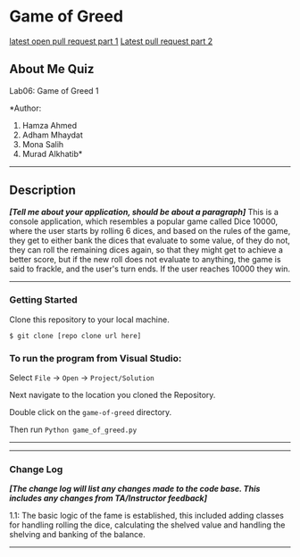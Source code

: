 
# Game of Greed 

[latest open pull request part 1](https://github.com/adhammhaydat/game-of-greed/pull/1)
[Latest pull request part 2](https://github.com/adhammhaydat/game-of-greed/pull/2)

## About Me Quiz

Lab06: Game of Greed 1

*Author:
1. Hamza Ahmed
2. Adham Mhaydat
3. Mona Salih
4. Murad Alkhatib*

----

## Description
***[Tell me about your application, should be about a paragraph]***
This is a console application, which resembles a popular game called Dice 10000, where the user starts by rolling 6 dices, and based on the rules of the game, they get to either bank the dices that evaluate to some value, of they do not, they can roll the remaining dices again, so that they might get to achieve a better score, but if the new roll does not evaluate to anything, the game is said to frackle, and the user's turn ends. If the user reaches 10000 they win.

---

### Getting Started
Clone this repository to your local machine.

```
$ git clone [repo clone url here]
```

### To run the program from Visual Studio:
Select ```File``` -> ```Open``` -> ```Project/Solution```

Next navigate to the location you cloned the Repository.

Double click on the ```game-of-greed``` directory.

Then run  ```Python game_of_greed.py```

---


<!-- ### Visuals
***[Add screenshots of your application in action]***

#### Application Start
![Image 1](https://via.placeholder.com/750x500)
#### Using the Application
![Image 1](https://via.placeholder.com/750x500)
#### Application End
![Image 1](https://via.placeholder.com/750x500) -->

---


### Change Log
***[The change log will list any changes made to the code base. This includes any changes from TA/Instructor feedback]***  

1.1: The basic logic of the fame is established, this included adding classes for handling rolling the dice, calculating the shelved value and handling the shelving and banking of the balance.

------------------------------

<!-- For more information on Markdown: https://www.markdownguide.org/cheat-sheet -->

